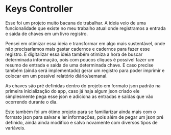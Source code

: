 # Keys Controller

Esse foi um projeto muito bacana de trabalhar. A ideia veio de uma funcionalidade que existe no meu trabalho atual onde registramos a entrada e saída de chaves em um livro registro.

Pensei em otimizar essa ideia e transformar em algo mais sustentável, onde não precisaríamos mais gastar cadernos e cadernos para fazer esse registro. E digitalizar essa ideia também otimiza a hora de buscar determinada informação, pois com poucos cliques é possível fazer um resumo de entrada e saída de uma determinada chave. E caso precise também (ainda será implementado) gerar um registro para poder imprimir e colocar em um possível relatório diário/semanal.

As chaves são pré definidas dentro do projeto em formato json padrão na primeira inicialização do app, caso já haja algum json criado ele simplesmente pega esse json e adiciona as entradas e saídas que vão ocorrendo durante o dia. 

Este também foi um ótimo projeto para se familiarizar ainda mais com o formato json para salvar e ler informações, pois além de pegar um json pré definido, ainda ainda modifico e salvo novamente com diversos tipos de variáveis.
